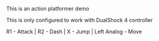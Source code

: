 This is an action platformer demo

This is only configured to work with DualShock 4 controller

R1 - Attack |
R2 - Dash |
X - Jump |
Left Analog - Move
